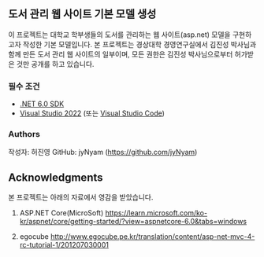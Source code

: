## 도서 관리 웹 사이트 기본 모델 생성
이 프로젝트는 대학교 학부생들의 도서를 관리하는 웹 사이트(asp.net) 모델을 구현하고자 작성한 기본 모델입니다.
본 프로젝트는 경상대학 경영연구실에서 김진성 박사님과 함께 만든 도서 관리 웹 사이트의 일부이며, 모든 권한은 김진성 박사님으로부터 허가받은 것만 공개를 하고 있습니다.


### 필수 조건
- [.NET 6.0 SDK](https://dotnet.microsoft.com/download/dotnet/6.0)
- [Visual Studio 2022](https://visualstudio.microsoft.com/ko/vs/) (또는 [Visual Studio Code](https://code.visualstudio.com/))


### Authors
작성자: 허진영
GitHub: jyNyam (https://github.com/jyNyam)


## Acknowledgments
본 프로젝트는 아래의 자료에서 영감을 받았습니다.
1. ASP.NET Core(MicroSoft)
https://learn.microsoft.com/ko-kr/aspnet/core/getting-started/?view=aspnetcore-6.0&tabs=windows

2. egocube
http://www.egocube.pe.kr/translation/content/asp-net-mvc-4-rc-tutorial-1/201207030001